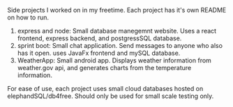 Side projects I worked on in my freetime. Each project has it's own README on how to run.

1. express and node: Small database manegemnt website. Uses a react frontend, express backend, and postgressSQL database.
2. sprint boot: Small chat application. Send messages to anyone who also has it open. uses JavaFx frontend and mySQL database.
3. WeatherApp: Small android app. Displays weather information from weather.gov api, and generates charts from the temperature information.

For ease of use, each project uses small cloud databases hosted on elephandSQL/db4free. Should only be used for small scale testing only.
